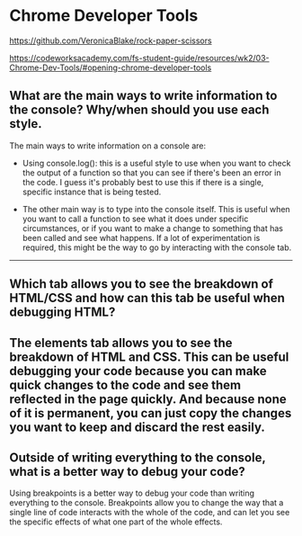 # Chrome Developer Tools
https://github.com/VeronicaBlake/rock-paper-scissors


https://codeworksacademy.com/fs-student-guide/resources/wk2/03-Chrome-Dev-Tools/#opening-chrome-developer-tools
## What are the main ways to write information to the console? Why/when should you use each style.

The main ways to write information on a console are: 
- Using console.log(): this is a useful style to use when you want to check the output of a function so that you can see if there's been an error in the code. I guess it's probably best to use this if there is a single, specific instance that is being tested. 

- The other main way is to type into the console itself. This is useful when you want to call a function to see what it does under specific circumstances, or if you want to make a change to something that has been called and see what happens. If a lot of experimentation is required, this might be the way to go by interacting with the console tab. 

---

## Which tab allows you to see the breakdown of HTML/CSS and how can this tab be useful when debugging HTML?

The elements tab allows you to see the breakdown of HTML and CSS. This can be useful debugging your code because you can make quick changes to the code and see them reflected in the page quickly. And because none of it is permanent, you can just copy the changes you want to keep and discard the rest easily. 
---

## Outside of writing everything to the console, what is a better way to debug your code?

Using breakpoints is a better way to debug your code than writing everything to the console. Breakpoints allow you to change the way that a single line of code interacts with the whole of the code, and can let you see the specific effects of what one part of the whole effects. 
